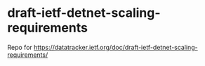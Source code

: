 # draft-ietf-detnet-scaling-requirements
Repo for https://datatracker.ietf.org/doc/draft-ietf-detnet-scaling-requirements/
